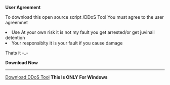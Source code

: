 <b>User Agreement</b>
<p>To download this open source script /DDoS Tool You must agree to the user agreemnet</p>
<li>Use At your own risk it is not my fault you get arrested/or get juvinail detention</li>
<li>Your responsiblty it is your fault if you cause damage</li>
<p>Thats it -_-</p>
<b>Download Now</b>
<hr>
<a href="https://github.com/S28667145/DDoS/archive/master.zip">Download DDoS Tool</a>
<b>This Is ONLY For Windows</b>
